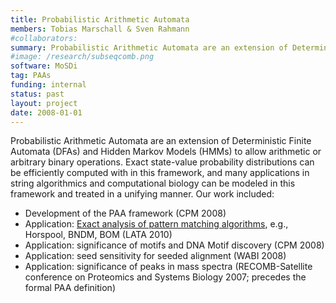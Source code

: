 ```yaml
---
title: Probabilistic Arithmetic Automata
members: Tobias Marschall & Sven Rahmann
#collaborators:
summary: Probabilistic Arithmetic Automata are an extension of Deterministic Finite Automata (DFAs) and Hidden Markov Models (HMMs) to allow arithmetic or arbitrary binary operations. Exact state-value probability distributions can be efficiently computed with in this framework, and many applications in string algorithmics and computational biology can be modeled in this framework and treated in a unifying manner.
#image: /research/subseqcomb.png
software: MoSDi
tag: PAAs
funding: internal
status: past
layout: project
date: 2008-01-01
---
```


Probabilistic Arithmetic Automata are an extension of Deterministic Finite Automata (DFAs) and Hidden Markov Models (HMMs) to allow arithmetic or arbitrary binary operations.
Exact state-value probability distributions can be efficiently computed with in this framework, and many applications in string algorithmics and computational biology can be modeled in this framework and treated in a unifying manner.
Our work included:

* Development of the PAA framework (CPM 2008)
* Application: [Exact analysis of pattern matching algorithms](/research/analysispattern/), e.g., Horspool, BNDM, BOM  (LATA 2010)
* Application: significance of motifs and DNA Motif discovery (CPM 2008)
* Application: seed sensitivity for seeded alignment (WABI 2008)
* Application: significance of peaks in mass spectra (RECOMB-Satellite conference on Proteomics and Systems Biology 2007; precedes the formal PAA definition)

